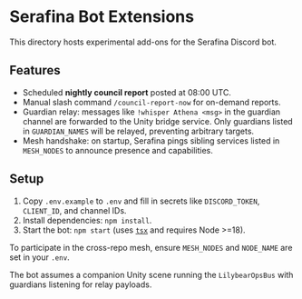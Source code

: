 # Serafina Bot Extensions

This directory hosts experimental add-ons for the Serafina Discord bot.

## Features
- Scheduled **nightly council report** posted at 08:00 UTC.
- Manual slash command `/council-report-now` for on-demand reports.
- Guardian relay: messages like `!whisper Athena <msg>` in the guardian
  channel are forwarded to the Unity bridge service. Only guardians listed
  in `GUARDIAN_NAMES` will be relayed, preventing arbitrary targets.
- Mesh handshake: on startup, Serafina pings sibling services listed in
  `MESH_NODES` to announce presence and capabilities.

## Setup
1. Copy `.env.example` to `.env` and fill in secrets like `DISCORD_TOKEN`, `CLIENT_ID`, and channel IDs.
2. Install dependencies: `npm install`.
3. Start the bot: `npm start` (uses [`tsx`](https://github.com/esbuild-kit/tsx) and requires Node >=18).

To participate in the cross-repo mesh, ensure `MESH_NODES` and `NODE_NAME`
are set in your `.env`.

The bot assumes a companion Unity scene running the `LilybearOpsBus`
with guardians listening for relay payloads.
